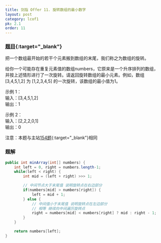 ```yaml
---
title: 剑指 Offer 11. 旋转数组的最小数字
layout: post
category: lcof1
pk: 2.1
order: 11
---
```


### [题目](https://leetcode-cn.com/problems/xuan-zhuan-shu-zu-de-zui-xiao-shu-zi-lcof/){:target="_blank"}

把一个数组最开始的若干个元素搬到数组的末尾，我们称之为数组的旋转。

给你一个可能存在重复元素值的数组numbers，它原来是一个升序排列的数组，并按上述情形进行了一次旋转。请返回旋转数组的最小元素。例如，数组[3,4,5,1,2] 为 [1,2,3,4,5] 的一次旋转，该数组的最小值为1。

示例 1：  
输入：[3,4,5,1,2]  
输出：1

示例 2：  
输入：[2,2,2,0,1]  
输出：0

注意：本题与主站[154题](https://leetcode-cn.com/problems/find-minimum-in-rotated-sorted-array-ii/){:target="_blank"}相同
### 题解

```java
public int minArray(int[] numbers) {
    int left = 0, right = numbers.length-1;
    while(left < right) {
        int mid = (left + right) >>> 1;

        // 中间节点大于末尾值 说明旋转点在右边部分
        if(numbers[mid] > numbers[right]) {
            left = mid + 1;
        } else {
            // 中间值小于末尾值 说明旋转点在左边部分
            // 相等 继续向中间遍历旋转点
            right = numbers[mid] < numbers[right] ? mid : right - 1;
        }
    }

    return numbers[left];
}
```